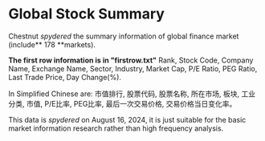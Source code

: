# Global Stock Summary
Chestnut _spydered_ the summary information of global finance market (include** 178 **markets). 

**The first row information is in "firstrow.txt"**
Rank, Stock Code, Company Name, Exchange Name, Sector, Industry, Market Cap, P/E Ratio, PEG Ratio, Last Trade Price, Day Change(%).

In Simplified Chinese are:
市值排行, 股票代码, 股票名称, 所在市场, 板块, 工业分类, 市值, P/E比率, PEG比率, 最后一次交易价格, 交易价格当日变化率。

This data is _spydered_ on August 16, 2024, it is just suitable for the basic market information research rather than high frequency analysis.
